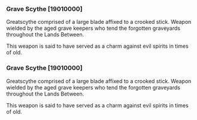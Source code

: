 ### Grave Scythe [19010000]

Greatscythe comprised of a large blade affixed to a crooked stick. Weapon wielded by the aged grave keepers who tend the forgotten graveyards throughout the Lands Between.

This weapon is said to have served as a charm against evil spirits in times of old.### Grave Scythe [19010000]

Greatscythe comprised of a large blade affixed to a crooked stick. Weapon wielded by the aged grave keepers who tend the forgotten graveyards throughout the Lands Between.

This weapon is said to have served as a charm against evil spirits in times of old.
